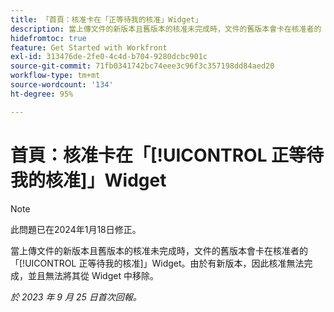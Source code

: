 ```yaml
---
title: 「首頁：核准卡在「正等待我的核准」Widget」
description: 當上傳文件的新版本且舊版本的核准未完成時，文件的舊版本會卡在核准者的「正等待我的核准」Widget。由於有新版本，因此核准無法完成，並且無法將其從 Widget 中移除。
hidefromtoc: true
feature: Get Started with Workfront
exl-id: 313476de-2fe0-4c4d-b704-9280dcbc901c
source-git-commit: 71fb0341742bc74eee3c96f3c357198dd84aed20
workflow-type: tm+mt
source-wordcount: '134'
ht-degree: 95%

---
```


# 首頁：核准卡在「[!UICONTROL 正等待我的核准]」Widget

>[!NOTE]
>
>此問題已在2024年1月18日修正。

<!--on WF and WFP TOCs-->

當上傳文件的新版本且舊版本的核准未完成時，文件的舊版本會卡在核准者的「[!UICONTROL 正等待我的核准]」Widget。由於有新版本，因此核准無法完成，並且無法將其從 Widget 中移除。

_於 2023 年 9 月 25 日首次回報。_
